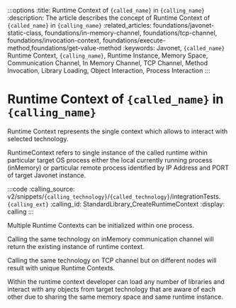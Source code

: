 :::options
:title: Runtime Context of `{called_name}` in `{calling_name}`
:description: The article describes the concept of Runtime Context of `{called_name}` in `{calling_name}`
:related_articles: foundations/javonet-static-class, foundations/in-memory-channel, foundations/tcp-channel, foundations/invocation-context, foundations/execute-method,foundations/get-value-method
:keywords: Javonet, `{called_name}` Runtime Context, `{calling_name}`, Runtime Instance, Memory Space, Communication Channel, In Memory Channel, TCP Channel, Method Invocation, Library Loading, Object Interaction, Process Interaction
:::

# Runtime Context of `{called_name}` in `{calling_name}`

Runtime Context represents the single context which allows to interact with selected technology.  
  
RuntimeContext refers to single instance of the called runtime within particular target OS process either the local currently running process (inMemory) or particular remote process identified by IP Address and PORT of target Javonet instance.  

:::code
:calling_source: v2/snippets/`{calling_technology}`/`{called_technology}`/integrationTests.`{calling_ext}`
:calling_id: StandardLibrary_CreateRuntimeContext
:display: calling
:::
  
Multiple Runtime Contexts can be initialized within one process.  
  
Calling the same technology on inMemory communication channel will return the existing instance of runtime context.  
  
Calling the same technology on TCP channel but on different nodes will result with unique Runtime Contexts.  
  
Within the runtime context developer can load any number of libraries and interact with any objects from target technology that are aware of each other due to sharing the same memory space and same runtime instance.